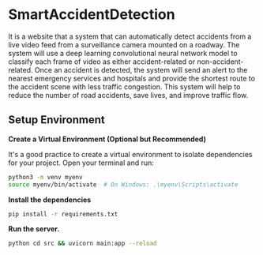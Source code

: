 # SmartAccidentDetection

It is a website that a system that can automatically detect accidents from a live video feed from a surveillance camera mounted on a roadway. The system will use a deep learning convolutional neural network model to classify each frame of video as either accident-related or non-accident-related. Once an accident is detected, the system will send an alert to the nearest emergency services and hospitals and provide the shortest route to the accident scene with less traffic congestion. This system will help to reduce the number of road accidents, save lives, and improve traffic flow.


## Setup Environment

**Create a Virtual Environment (Optional but Recommended)**

   It's a good practice to create a virtual environment to isolate dependencies for your project. Open your terminal and run:

   ```bash
   python3 -m venv myenv
   source myenv/bin/activate  # On Windows: .\myenv\Scripts\activate
   ```
**Install the dependencies**

   ```bash
   pip install -r requirements.txt
   ```

**Run the server.**

   ```bash
   python cd src && uvicorn main:app --reload
   ```

